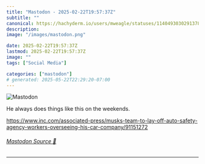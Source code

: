 ```yaml
---
title: "Mastodon - 2025-02-22T19:57:37Z"
subtitle: ""
canonical: https://hachyderm.io/users/mweagle/statuses/114049303029137816
description:
image: "/images/mastodon.png"

date: 2025-02-22T19:57:37Z
lastmod: 2025-02-22T19:57:37Z
image: ""
tags: ["Social Media"]

categories: ["mastodon"]
# generated: 2025-05-22T22:29:20-07:00
---
```

![Mastodon](/images/mastodon.png)

<p>He always does things like this on the weekends. </p><p><a href="https://www.inc.com/associated-press/musks-team-to-lay-off-auto-safety-agency-workers-overseeing-his-car-company/91151272" target="_blank" rel="nofollow noopener noreferrer" translate="no"><span class="invisible">https://www.</span><span class="ellipsis">inc.com/associated-press/musks</span><span class="invisible">-team-to-lay-off-auto-safety-agency-workers-overseeing-his-car-company/91151272</span></a></p>


###### [Mastodon Source 🐘](https://hachyderm.io/@mweagle/114049303029137816)

___
